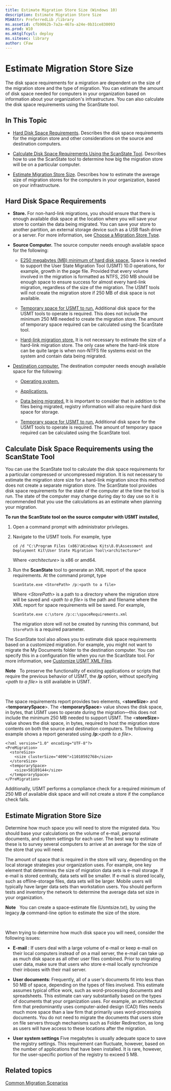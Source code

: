 ```yaml
---
title: Estimate Migration Store Size (Windows 10)
description: Estimate Migration Store Size
MSHAttr: PreferredLib /library
ms.assetid: cfb9062b-7a2a-467a-a24e-0b31ce830093
ms.prod: W10
ms.mktglfcycl: deploy
ms.sitesec: library
author: CFaw
---
```


# Estimate Migration Store Size


The disk space requirements for a migration are dependent on the size of the migration store and the type of migration. You can estimate the amount of disk space needed for computers in your organization based on information about your organization's infrastructure. You can also calculate the disk space requirements using the ScanState tool.

## In This Topic


-   [Hard Disk Space Requirements](#bkmk-spacereqs). Describes the disk space requirements for the migration store and other considerations on the source and destination computers.

-   [Calculate Disk Space Requirements Using the ScanState Tool](#bkmk-calcdiskspace). Describes how to use the ScanState tool to determine how big the migration store will be on a particular computer.

-   [Estimate Migration Store Size](#bkmk-estmigstoresize). Describes how to estimate the average size of migration stores for the computers in your organization, based on your infrastructure.

## <a href="" id="bkmk-spacereqs"></a>Hard Disk Space Requirements


-   **Store.** For non-hard-link migrations, you should ensure that there is enough available disk space at the location where you will save your store to contain the data being migrated. You can save your store to another partition, an external storage device such as a USB flash drive or a server. For more information, see [Choose a Migration Store Type](choose-a-migration-store-type-usmt-win7-usmt-win8.md).

-   **Source Computer.** The source computer needs enough available space for the following:

    -   [E250 megabytes (MB) minimum of hard disk space.](#bkmk-estmigstoresize) Space is needed to support the User State Migration Tool (USMT) 10.0 operations, for example, growth in the page file. Provided that every volume involved in the migration is formatted as NTFS, 250 MB should be enough space to ensure success for almost every hard-link migration, regardless of the size of the migration. The USMT tools will not create the migration store if 250 MB of disk space is not available.

    -   [Temporary space for USMT to run.](#bkmk-estmigstoresize) Additional disk space for the USMT tools to operate is required. This does not include the minimum 250 MB needed to create the migration store. The amount of temporary space required can be calculated using the ScanState tool.

    -   [Hard-link migration store.](#bkmk-estmigstoresize) It is not necessary to estimate the size of a hard-link migration store. The only case where the hard-link store can be quite large is when non-NTFS file systems exist on the system and contain data being migrated.

-   [Destination computer.](#bkmk-estmigstoresize) The destination computer needs enough available space for the following:

    -   [Operating system.](#bkmk-estmigstoresize)

    -   [Applications.](#bkmk-estmigstoresize)

    -   [Data being migrated.](#bkmk-estmigstoresize) It is important to consider that in addition to the files being migrated, registry information will also require hard disk space for storage.

    -   [Temporary space for USMT to run.](#bkmk-estmigstoresize) Additional disk space for the USMT tools to operate is required. The amount of temporary space required can be calculated using the ScanState tool.

## <a href="" id="bkmk-calcdiskspace"></a>Calculate Disk Space Requirements using the ScanState Tool


You can use the ScanState tool to calculate the disk space requirements for a particular compressed or uncompressed migration. It is not necessary to estimate the migration store size for a hard-link migration since this method does not create a separate migration store. The ScanState tool provides disk space requirements for the state of the computer at the time the tool is run. The state of the computer may change during day to day use so it is recommended that you use the calculations as an estimate when planning your migration.

**To run the ScanState tool on the source computer with USMT installed,**

1.  Open a command prompt with administrator privileges.

2.  Navigate to the USMT tools. For example, type

    ``` syntax
    cd /d "C:\Program Files (x86)\Windows Kits\8.0\Assessment and Deployment Kit\User State Migration Tool\<architecture>"
    ```

    Where *&lt;architecture&gt;* is x86 or amd64.

3.  Run the **ScanState** tool to generate an XML report of the space requirements. At the command prompt, type

    ``` syntax
    ScanState.exe <StorePath> /p:<path to a file>
    ```

    Where *&lt;StorePath&gt;* is a path to a directory where the migration store will be saved and *&lt;path to a file&gt;* is the path and filename where the XML report for space requirements will be saved. For example,

    ``` syntax
    ScanState.exe c:\store /p:c:\spaceRequirements.xml
    ```

    The migration store will not be created by running this command, but `StorePath` is a required parameter.

The ScanState tool also allows you to estimate disk space requirements based on a customized migration. For example, you might not want to migrate the My Documents folder to the destination computer. You can specify this in a configuration file when you run the ScanState tool. For more information, see [Customize USMT XML Files](customize-usmt-xml-files-usmt-win7-usmt-win8.md).

**Note**  
To preserve the functionality of existing applications or scripts that require the previous behavior of USMT, the **/p** option, without specifying *&lt;path to a file&gt;* is still available in USMT.

 

The space requirements report provides two elements, &lt;**storeSize**&gt; and &lt;**temporarySpace**&gt;. The &lt;**temporarySpace**&gt; value shows the disk space, in bytes, that USMT uses to operate during the migration—this does not include the minimum 250 MB needed to support USMT. The &lt;**storeSize**&gt; value shows the disk space, in bytes, required to host the migration store contents on both the source and destination computers. The following example shows a report generated using **/p:***&lt;path to a file&gt;*.

``` syntax
<?xml version="1.0" encoding="UTF-8"?>
<PreMigration>
  <storeSize>
    <size clusterSize="4096">11010592768</size>
  </storeSize>
  <temporarySpace>
    <size>58189144</size>
  </temporarySpace>
</PreMigration>
```

Additionally, USMT performs a compliance check for a required minimum of 250 MB of available disk space and will not create a store if the compliance check fails.

## <a href="" id="bkmk-estmigstoresize"></a>Estimate Migration Store Size


Determine how much space you will need to store the migrated data. You should base your calculations on the volume of e-mail, personal documents, and system settings for each user. The best way to estimate these is to survey several computers to arrive at an average for the size of the store that you will need.

The amount of space that is required in the store will vary, depending on the local storage strategies your organization uses. For example, one key element that determines the size of migration data sets is e-mail storage. If e-mail is stored centrally, data sets will be smaller. If e-mail is stored locally, such as offline-storage files, data sets will be larger. Mobile users will typically have larger data sets than workstation users. You should perform tests and inventory the network to determine the average data set size in your organization.

**Note**  
You can create a space-estimate file (Usmtsize.txt), by using the legacy **/p** command-line option to estimate the size of the store.

 

When trying to determine how much disk space you will need, consider the following issues:

-   **E-mail** : If users deal with a large volume of e-mail or keep e-mail on their local computers instead of on a mail server, the e-mail can take up as much disk space as all other user files combined. Prior to migrating user data, make sure that users who store e-mail locally synchronize their inboxes with their mail server.

-   **User documents**: Frequently, all of a user's documents fit into less than 50 MB of space, depending on the types of files involved. This estimate assumes typical office work, such as word-processing documents and spreadsheets. This estimate can vary substantially based on the types of documents that your organization uses. For example, an architectural firm that predominantly uses computer-aided design (CAD) files needs much more space than a law firm that primarily uses word-processing documents. You do not need to migrate the documents that users store on file servers through mechanisms such as Folder Redirection, as long as users will have access to these locations after the migration.

-   **User system settings** Five megabytes is usually adequate space to save the registry settings. This requirement can fluctuate, however, based on the number of applications that have been installed. It is rare, however, for the user-specific portion of the registry to exceed 5 MB.

## Related topics


[Common Migration Scenarios](common-migration-scenarios-usmt-win7-usmt-win8.md)

 

 





